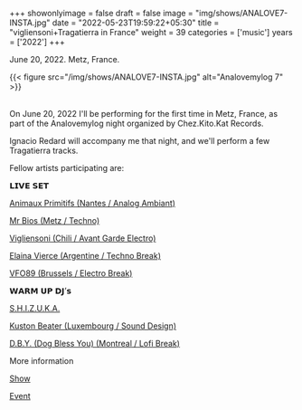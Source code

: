 +++
showonlyimage = false
draft = false
image = "img/shows/ANALOVE7-INSTA.jpg"
date = "2022-05-23T19:59:22+05:30"
title = "vigliensoni+Tragatierra in France"
weight = 39
categories = ['music']
years = ['2022']
+++

June 20, 2022. Metz, France.

<!--more-->

{{< figure src="/img/shows/ANALOVE7-INSTA.jpg" alt="Analovemylog 7" >}}
<br><br>

On June 20, 2022 I'll be performing for the first time in Metz, France, as part of the Analovemylog night organized by Chez.Kito.Kat Records.

Ignacio Redard will accompany me that night, and we'll perform a few Tragatierra tracks.

Fellow artists participating are:

𝗟𝗜𝗩𝗘 𝗦𝗘𝗧

[Animaux Primitifs (Nantes / Analog Ambiant)](https://chezkitokatrecords.bandcamp.com/track/animaux-primitifs-medusozoa)

[Mr Bios (Metz / Techno)](https://soundcloud.com/mr-bios-1)

[Vigliensoni (Chili / Avant Garde Electro)](https://soundcloud.com/vigliensoni)

[Elaina Vierce (Argentine / Techno Break)](https://soundcloud.com/ela_s)

[VFO89 (Brussels / Electro Break)](https://soundcloud.com/vfo89)

𝗪𝗔𝗥𝗠 𝗨𝗣 𝗗𝗝’𝘀

[S.H.I.Z.U.K.A.](https://soundcloud.com/s-h-i-z-u-k-a)

[Kuston Beater (Luxembourg / Sound Design)](https://soundcloud.com/kuston-beater)

[D.B.Y. (Dog Bless You) (Montreal / Lofi Break)](https://soundcloud.com/…/n10-as-vortex-il-cibo-by-d-b-y)

More information

[Show](https://laerogare.fr/programmation/analove-my-log-electro-party-7/)

[Event](https://www.facebook.com/events/481926053710375/)



